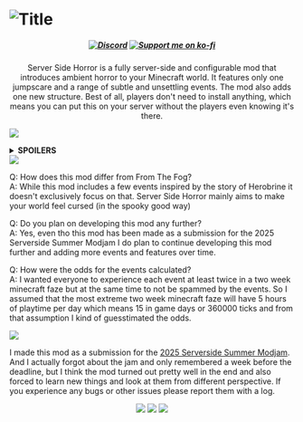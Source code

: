 <h1><img src="https://i.imgur.com/XOYcsim.png" alt="Title"/></h1>
<center><h5 style="text-align: center;"><strong> 
<a href="https://discord.gg/2CUh6gMuCt" ><img src="https://img.shields.io/discord/1027252425960198165?color=5b6ee1&amp;label=Discord&amp;style=for-the-badge&amp;logo=discord&amp;logoColor=white" alt="Discord" /></a> 
<a href="https://ko-fi.com/mars_" ><img src="https://img.shields.io/badge/ko--fi-donate-FF5E5B?style=for-the-badge&amp;logo=ko-fi&amp;logoColor=white" alt="Support me on ko-fi" /></a>
</strong></h5></center>
<center><p style="text-align: center;">Server Side Horror is a fully server-side and configurable mod that introduces ambient horror to your Minecraft world. It features only one jumpscare and a range of subtle and unsettling events. The mod also adds one new structure. Best of all, players don't need to install anything, which means you can put this on your server without the players even knowing it's there.</p>
</center>
<p><img src="https://i.imgur.com/7ZLdvIu.png" /></p>
<details>
<summary><strong>SPOILERS</strong></summary>
<p>You can configure this mod directly in-game or by editing the JSON file located at <code>config/serversidehorror.json</code> in your profile folder.</p>
<img src="https://i.imgur.com/A74ARx3.png"/>
<img src="https://i.imgur.com/vedOpXT.png"/>
<img src="https://i.imgur.com/fTG3Eaa.png"/>
<img src="https://i.imgur.com/RT9afWq.png"/>
<img src="https://i.imgur.com/jjM5Umc.png"/>
<img src="https://i.imgur.com/efTzcVX.png"/>
<img src="https://i.imgur.com/AajqWhG.png"/>
<img src="https://i.imgur.com/RumU43j.png"/>
</details>
<img src="https://i.imgur.com/ovhINHA.png" />
<p>Q: How does this mod differ from From The Fog? <br>
A: While this mod includes a few events inspired by the story of Herobrine it doesn't exclusively focus on that. Server Side Horror mainly aims to make your world feel cursed (in the spooky good way)</p>

<p>Q: Do you plan on developing this mod any further? <br>
A: Yes, even tho this mod has been made as a submission for the 2025 Serverside Summer Modjam I do plan to continue developing this mod further and adding more events and features over time.</p>

<p>Q: How were the odds for the events calculated? <br>
A: I wanted everyone to experience each event at least twice in a two week minecraft faze but at the same time to not be spammed by the events. So I assumed that the most extreme two week minecraft faze will have 5 hours of playtime per day which means 15 in game days or 360000 ticks and from that assumption I kind of guesstimated the odds.</p>
<img src="https://i.imgur.com/3KIkKfi.png" />
<p>I made this mod as a submission for the <a href="https://neoforged.net/news/2025serversidesummer/">2025 Serverside Summer Modjam</a>. And I actually forgot about the jam and only remembered a week before the deadline, but I think the mod turned out pretty well in the end and also forced to learn new things and look at them from different perspective. If you experience any bugs or other issues please report them with a log.</p>
<center><p style="text-align: center;">
<img src="https://i.imgur.com/JNZ2GMV.png"/>
<a href="https://www.curseforge.com/minecraft/mc-mods/deimos-fabric-forge-neoforge" rel="nofollow">
<img src="https://i.imgur.com/83sD0W8.png"/></a>
<a href="https://modrinth.com/mod/deimos" rel="nofollow">
<img src="https://i.imgur.com/j2GIPnt.png"/></a>
</p></center>